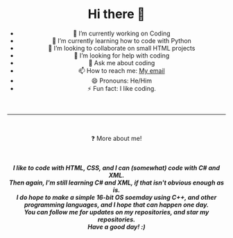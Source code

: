 <div align="center">

# Hi there 👋

<!--
**EggOfGlory999/EggOfGlory999** is a ✨ _special_ ✨ repository because its `README.md` (this file) appears on your GitHub profile.--->

- 🔭 I’m currently working on Coding
- 🌱 I’m currently learning how to code with Python
- 👯 I’m looking to collaborate on small HTML projects
- 🤔 I’m looking for help with coding
- 💬 Ask me about coding
- 📫 How to reach me: <a href="mailto:jackson.newman999@gmail.com" target="_blank">My email</a>
- 😄 Pronouns: He/Him
- ⚡ Fun fact: I like coding.
  
<br>
  
  <hr>
  
<br>
  
  ❓ More about me!
  
  <br>
  
   <b><i>I like to code with HTML, CSS, and I can (somewhat) code with C# and XML.
  <br>
 Then again, I'm still learning C# and XML, if that isn't obvious enough as is.
  <br>
 I do hope to make a simple 16-bit OS soemday using C++, and other programming languages, and I hope that can happen one day.
  <br>
 You can follow me for updates on my repositories, and star my repositories.
  <br>
   Have a good day! :)</i></b>

</div>
